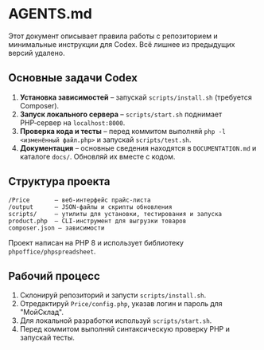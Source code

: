 # AGENTS.md

Этот документ описывает правила работы с репозиторием и минимальные инструкции для Codex. Всё лишнее из предыдущих версий удалено.

## Основные задачи Codex

1. **Установка зависимостей** – запускай `scripts/install.sh` (требуется Composer).
2. **Запуск локального сервера** – `scripts/start.sh` поднимает PHP‑сервер на `localhost:8000`.
3. **Проверка кода и тесты** – перед коммитом выполняй `php -l <изменённый файл.php>` и запускай `scripts/test.sh`.
4. **Документация** – основные сведения находятся в `DOCUMENTATION.md` и каталоге `docs/`. Обновляй их вместе с кодом.

## Структура проекта

```
/Price       – веб‑интерфейс прайс‑листа
/output      – JSON‑файлы и скрипты обновления
scripts/     – утилиты для установки, тестирования и запуска
product.php  – CLI‑инструмент для выгрузки товаров
composer.json – зависимости
```

Проект написан на PHP 8 и использует библиотеку `phpoffice/phpspreadsheet`.

## Рабочий процесс

1. Склонируй репозиторий и запусти `scripts/install.sh`.
2. Отредактируй `Price/config.php`, указав логин и пароль для "МойСклад".
3. Для локальной разработки используй `scripts/start.sh`.
4. Перед коммитом выполняй синтаксическую проверку PHP и запускай тесты.

